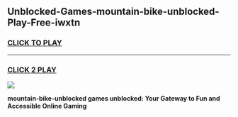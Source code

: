 
## Unblocked-Games-mountain-bike-unblocked-Play-Free-iwxtn
<h3>
<a href="https://premium76.site?title=mountain-bike-unblocked&ref=21A">CLICK TO PLAY</a></h3>
<hr>

<h3>
<a href="https://premium76.site?title=mountain-bike-unblocked&ref=21A">CLICK 2 PLAY</a>
  
</h3>

<a href="https://premium76.site?title=mountain-bike-unblocked&ref=21A"><img src="https://clearcache.store/games.png"></a>


**mountain-bike-unblocked games unblocked: Your Gateway to Fun and Accessible Online Gaming**
